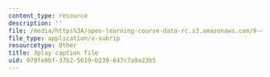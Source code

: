 ```yaml
---
content_type: resource
description: ''
file: /media/https%3A/open-learning-course-data-rc.s3.amazonaws.com/9-40-introduction-to-neural-computation-spring-2018/970fe9bf37b25619b239647c7a9a23b5_3GC721pNRLE.vtt
file_type: application/x-subrip
resourcetype: Other
title: 3play caption file
uid: 970fe9bf-37b2-5619-b239-647c7a9a23b5
---
```


